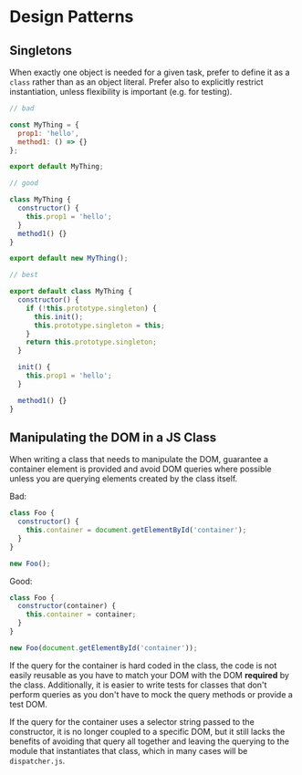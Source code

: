 # Design Patterns

## Singletons

When exactly one object is needed for a given task, prefer to define it as a
`class` rather than as an object literal. Prefer also to explicitly restrict
instantiation, unless flexibility is important (e.g. for testing).

```javascript
// bad

const MyThing = {
  prop1: 'hello',
  method1: () => {}
};

export default MyThing;

// good

class MyThing {
  constructor() {
    this.prop1 = 'hello';
  }
  method1() {}
}

export default new MyThing();

// best

export default class MyThing {
  constructor() {
    if (!this.prototype.singleton) {
      this.init();
      this.prototype.singleton = this;
    }
    return this.prototype.singleton;
  }

  init() {
    this.prop1 = 'hello';
  }

  method1() {}
}

```

## Manipulating the DOM in a JS Class

When writing a class that needs to manipulate the DOM, guarantee a container element is provided
and avoid DOM queries where possible unless you are querying elements created by the class itself.

Bad:
```javascript
class Foo {
  constructor() {
    this.container = document.getElementById('container');
  }
}

new Foo();
```

Good:
```javascript
class Foo {
  constructor(container) {
    this.container = container;
  }
}

new Foo(document.getElementById('container'));
```

If the query for the container is hard coded in the class, the code is not easily
reusable as you have to match your DOM with the DOM **required** by the class. Additionally,
it is easier to write tests for classes that don't perform queries as you don't have to 
mock the query methods or provide a test DOM.

If the query for the container uses a selector string passed to the constructor, it is
no longer coupled to a specific DOM, but it still lacks the benefits of avoiding that
query all together and leaving the querying to the module that instantiates that class,
which in many cases will be `dispatcher.js`.
